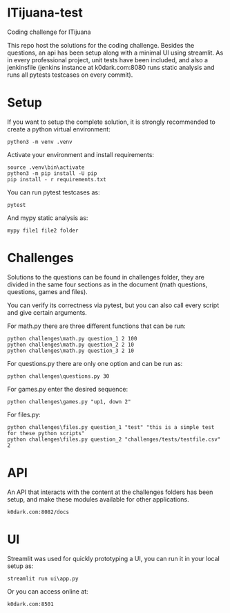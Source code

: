 # ITijuana-test
Coding challenge for ITijuana

This repo host the solutions for the coding challenge. Besides the questions, an api has been setup along with a minimal UI using streamlit. 
As in every professional project, unit tests have been included, and also a jenkinsfile (jenkins instance at k0dark.com:8080 runs static analysis and runs all pytests testcases on every commit). 

# Setup

If you want to setup the complete solution, it is strongly recommended to create a python virtual environment:

  ```
  python3 -m venv .venv
  ```
  
Activate your environment and install requirements:

```
source .venv\bin\activate
python3 -m pip install -U pip
pip install - r requirements.txt
```
You can run pytest testcases as:
```
pytest
```

And mypy static analysis as:
 ```
 mypy file1 file2 folder
 ```

# Challenges
Solutions to the questions can be found in challenges folder, they are divided in the same four sections as in the document (math questions, questions, games and files).

You can verify its correctness via pytest, but you can also call every script and give certain arguments.

For math.py there are three different functions that can be run:

```
python challenges\math.py question_1 2 100
python challenges\math.py question_2 2 10 
python challenges\math.py question_3 2 10 
```

For questions.py there are only one option and can be run as:

```
python challenges\questions.py 30  
```

For games.py enter the desired sequence:

```
python challenges\games.py "up1, down 2"
```

For files.py:
```
python challenges\files.py question_1 "test" "this is a simple test for these python scripts" 
python challenges\files.py question_2 "challenges/tests/testfile.csv" 2  
```

# API

An API that interacts with the content at the challenges folders has been setup, and make these modules available for other applications.

```
k0dark.com:8082/docs
```

# UI

Streamlit was used for quickly prototyping a UI, you can run it in your local setup as:

```
streamlit run ui\app.py
```

Or you can access online at:

```
k0dark.com:8501
```


